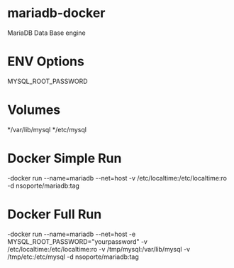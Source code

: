 # mariadb-docker
MariaDB Data Base engine

# ENV Options
 MYSQL_ROOT_PASSWORD

# Volumes
*/var/lib/mysql
*/etc/mysql

# Docker Simple Run
-docker run --name=mariadb --net=host -v /etc/localtime:/etc/localtime:ro -d  nsoporte/mariadb:tag

# Docker Full Run
-docker run --name=mariadb --net=host -e MYSQL_ROOT_PASSWORD="yourpassword" -v /etc/localtime:/etc/localtime:ro -v /tmp/mysql:/var/lib/mysql -v /tmp/etc:/etc/mysql -d  nsoporte/mariadb:tag

